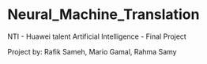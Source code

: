 # Neural_Machine_Translation
NTI - Huawei talent Artificial Intelligence - Final Project 

Project by:
Rafik Sameh,
Mario Gamal,
Rahma Samy
